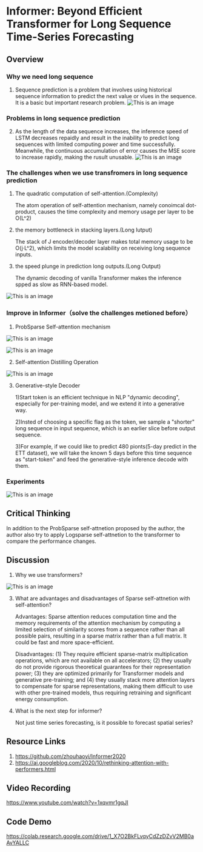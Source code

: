 # Informer: Beyond Efficient Transformer for Long Sequence Time-Series Forecasting

## Overview

### Why we need long sequence
1. Sequence prediction is a problem that involves using historical sequence information to predict the next value or vlues in the sequence. It is a basic but important research problem.
![This is an image](img/img1.png)


### Problems in long sequence prediction
2. As the length of the data sequence increases, the inference speed of LSTM decreases repaidly and result in the inability to predict long sequences with limited computing power and time successfully. Meanwhile, the continuous accumulation of error causes the MSE score to increase rapidly, making the rusult unusable.
![This is an image](img/img2.png)


### The challenges when we use transfromers in long sequence prediction

1. The quadratic computation of self-attention.(Complexity)

   The atom operation of self-attention mechanism, namely conoimcal dot-product, causes the time complexity and memory usage per layer to be O(L^2)


2. the memory bottleneck in stacking layers.(Long Iutput)

   The stack of J encoder/decoder layer makes total memory usage to be O(j·L^2), which limits the model scalability on receiving long sequence inputs.
   

3. the speed plunge in prediction long outputs.(Long Output)

   The dynamic decoding of vanilla Transformer makes the inference spped as slow as RNN-based model.


![This is an image](img/img3.png)


### Improve in Informer（solve the challenges metioned before）

1. ProbSparse Self-attention mechanism

![This is an image](img/img4.png)

![This is an image](img/img5.png)

2. Self-attention Distilling Operation

![This is an image](img/img6.png)

3. Generative-style Decoder

   1)Start token is an efficient technique in NLP "dynamic decoding", especially for per-training model, and we extend it into a generative way.
   
   2)Insted of choosing a specific flag as the token, we sample a "shorter" long sequence in input sequence, which is an earlier slice before output sequence.
   
   3)For example, if we could like to predict 480 pionts(5-day predict in the ETT dataset), we will take the known 5 days before this time sequence as "start-token" and feed the generative-style inference decode with them.
   
   
### Experiments 

![This is an image](img/img10.png)

## Critical Thinking

In addition to the ProbSparse self-attnetion proposed by the author, the author also try to apply Logsparse self-attnetion to the transformer to compare the performance changes.



## Discussion
1. Why we use transformers?

![This is an image](img/img11.png)

3. What are advantages and disadvantages  of Sparse self-attnetion with self-attention?

   Advantages: Sparse attention reduces computation time and the memory requirements of the attention mechanism by computing a limited selection of similarity scores from a sequence rather than all possible pairs, resulting in a sparse matrix rather than a full matrix. It could be fast and more space-efficient.

   Disadvantages:  (1) They require efficient sparse-matrix multiplication operations, which are not available on all accelerators; (2) they usually do not provide rigorous theoretical guarantees for their representation power; (3) they are optimized primarily for Transformer models and generative pre-training; and (4) they usually stack more attention layers to compensate for sparse representations, making them difficult to use with other pre-trained models, thus requiring retraining and significant energy consumption. 

5. What is the next step for informer?

   Not just time series forecasting, is it possible to forecast spatial series?

## Resource Links

1. https://github.com/zhouhaoyi/Informer2020
2. https://ai.googleblog.com/2020/10/rethinking-attention-with-performers.html


## Video Recording

https://www.youtube.com/watch?v=1xqvmr1gqJI


## Code Demo

https://colab.research.google.com/drive/1_X7O2BkFLvqyCdZzDZvV2MB0aAvYALLC

